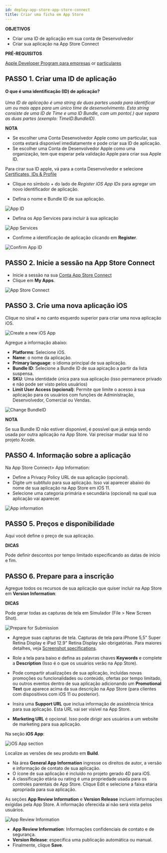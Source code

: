 ```yaml
---
id: deploy-app-store-app-store-connect
title: Criar uma ficha em App Store
---
```


<div class = "objectives"> 

**OBJETIVOS**

* Criar uma ID de aplicação em sua conta de Desenvolvedor
* Criar sua aplicação na App Store Connect</div> <div class = "prerequisites"> 

**PRÉ-REQUISITOS**

[Apple Developer Program para empresas](register-apple-developer-program-organization.html) or [particulares](register-apple-developer-program-individual.html)</div> 

## PASSO 1. Criar uma ID de aplicação

#### O que é uma identificação (ID) de aplicação?

*Uma ID de aplicação é uma string de duas partes usada para identificar um ou mais apps para um único time de desenvolvimento. Esta string consiste de uma ID de Time e uma ID Bundle, com um ponto(.) que separa as duas partes (exemplo: TimeID.BundleID).*<div class = "tips"> 

**NOTA**

* Se escolher uma Conta Desenvolvedor Apple como um particular, sua conta estará disponível imediatamente e pode criar sua ID de aplicação.
* Se escolher uma Conta de Desenvolvedor Apple como uma organização, tem que esperar pela validação Apple para criar sua Apple ID.</div> 

Para cirar sua ID apple, vá para a conta Desenvolvedor e selecione [Certificates, IDs & Profile](https://developer.apple.com/account/ios/identifier/bundle)

* Clique no símbolo + do lado de *Register iOS App IDs* para agregar um novo identificador de aplicação.

* Defina o nome e Bundle ID de sua aplicação.

![App ID](assets/en/deploy-app-store/Developer-account-App-ID.png)

* Defina os App Services para incluir à sua aplicação

![App Services](assets/en/deploy-app-store/App-Services-to-include.png)

* Confirme a identificação de aplicação clicando em **Register**.

![Confirm App ID](assets/en/deploy-app-store/Confirm-App-ID.png)

## PASSO 2. Inicie a sessão na App Store Connect

* Inicie a sessão na sua [Conta App Store Connect](https://appstoreconnect.apple.com)
* Clique em **My Apps**.

![App Store Connect](assets/en/deploy-app-store/App-Store-Connect-home-page.png)

## PASSO 3. Crie uma nova aplicação iOS

Clique no sinal **+** no canto esquerdo superior para criar uma nova aplicação iOS.

![Create a new iOS App](assets/en/deploy-app-store/Create-new-iOS-App.png)

Agregue a informação abaixo:

* **Platforms**: Selecione iOS.
* **Name**: o nome da aplicação.
* **Primary language**: o idioma principal de sua aplicação.
* **Bundle ID**: Selecione a Bundle ID de sua apicação a partir da lista suspensa.
* **SKU**: Uma identidade única para sua aplicação (isso permanece privado e não pode ser visto pelos usuários)
* **Limit User Access (opcional)**: Permite que limite o acesso à sua aplicação para os usuários com funções de Administração, Desenvolvedor, Comercial ou Vendas.

![Change BundleID](assets/en/deploy-app-store/Change-BundleID-Xcode-Project.png)<div class = "tips"> 

**NOTA**

Se sua Bundle ID não estiver disponível, é possível que já esteja sendo usada por outra aplicação na App Store. Vai precisar mudar sua Id no projeto Xcode.</div> 

## PASSO 4. Informação sobre a aplicação

Na App Store Connect> App Information:

* Define a Privacy Policy URL de sua aplicação (opcional).
* Digite um subtítulo para sua aplicação. Isso vai aparecer abaixo do nome de sua aplicação na App Store em iOS 11.
* Selecione uma categoria primária e secundária (opcional) na qual sua aplicação vai aparecer.

![App information](assets/en/deploy-app-store/App-Store-Connect-app-information.png)

## PASSO 5. Preços e disponibilidade

Aqui você define o preço de sua aplicação.<div class = "tips"> 

**DICAS**

Pode definir descontos por tempo limitado especificando as datas de início e fim.</div> 

## PASSO 6. Prepare para a inscrição

Agregue todos os recursos de sua aplicação que quiser incluir na App Store em **Version Information**:<div class = "tips"> 

**DICAS**

Pode gerar todas as capturas de tela em Simulador (File > New Screen Shot).</div> 

![Prepare for Submission](assets/en/deploy-app-store/Prepare-for-submission-screenshot-description.png)

* Agregue suas capturas de tela. Capturas de tela para iPhone 5,5" Super Retina Display e iPad 12.9" Retina Display são obrigatórias. Para maiores detalhes, veja [Screenshot specifications](https://help.apple.com/app-store-connect/#/devd274dd925).

* Role a tela para baixo e defina as palavras chaves **Keywords** e complete a **Description** (Isso é o que os usuários verão na App Store).

* Pode compartir atualizações de sua aplicação, incluídas novas promoções ou funcionalidades ou conteúdo, ofertas por tempo limitado, ou outros eventos dentro de sua aplicação adicionando um **Promotional Text** que aparece acima da sua descrição na App Store (para clientes com dispositivos com iOS 11 ou posterior).
* Insira uma **Support URL** que inclua informação de assistência ténica para sua aplicação. Esta URL vai ser visível na App Store.
* **Marketing URL** é opcional. Isso pode dirigir aos usuários a um website de marketing para sua aplicação. 

Na seção **iOS App**:

![iOS App section](assets/en/deploy-app-store/Prepare-for-submission-build-icon.png)

Localize as versões de seu produto em **Build**.

* Na área **General App Information** ingresse os direitos de autor, a versão e informação de contato de sua aplicação.
* O ícone de sua aplicação é incluído no projeto gerado 4D para iOS.
* A classificação etária ou rating é uma propriedade usada para os controles parentais de App Store. Clique Edit e selecione a faixa etária apropriada para sua aplicação.

As seções **App Review Information** e **Version Release** incluem informações exigidas pela App Store. A informação oferecida aí não será vista pelos usuários.

![App Review Information](assets/en/deploy-app-store/Prepare-for-submission-review-information.png)

* **App Review Information**: Informações confidenciais de contato e de segurança. 
* **Version Release**: especifica uma publicação automática ou manual.
* Finalmente, clique **Save**.